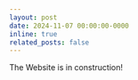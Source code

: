 ```yaml
---
layout: post
date: 2024-11-07 00:00:00-0000
inline: true
related_posts: false
---
```


The Website is in construction!
